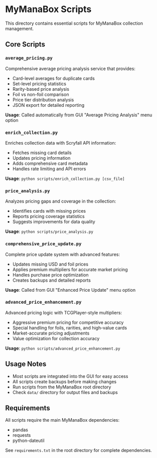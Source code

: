 # MyManaBox Scripts

This directory contains essential scripts for MyManaBox collection management.

## Core Scripts

### `average_pricing.py`

Comprehensive average pricing analysis service that provides:

- Card-level averages for duplicate cards
- Set-level pricing statistics  
- Rarity-based price analysis
- Foil vs non-foil comparison
- Price tier distribution analysis
- JSON export for detailed reporting

**Usage**: Called automatically from GUI "Average Pricing Analysis" menu option

### `enrich_collection.py`

Enriches collection data with Scryfall API information:

- Fetches missing card details
- Updates pricing information
- Adds comprehensive card metadata
- Handles rate limiting and API errors

**Usage**: `python scripts/enrich_collection.py [csv_file]`

### `price_analysis.py`

Analyzes pricing gaps and coverage in the collection:

- Identifies cards with missing prices
- Reports pricing coverage statistics
- Suggests improvements for data quality

**Usage**: `python scripts/price_analysis.py`

### `comprehensive_price_update.py`

Complete price update system with advanced features:

- Updates missing USD and foil prices
- Applies premium multipliers for accurate market pricing
- Handles purchase price optimization
- Creates backups and detailed reports

**Usage**: Called from GUI "Enhanced Price Update" menu option

### `advanced_price_enhancement.py`

Advanced pricing logic with TCGPlayer-style multipliers:

- Aggressive premium pricing for competitive accuracy
- Special handling for foils, rarities, and high-value cards
- Market-accurate pricing adjustments
- Value optimization for collection accuracy

**Usage**: `python scripts/advanced_price_enhancement.py`

## Usage Notes

- Most scripts are integrated into the GUI for easy access
- All scripts create backups before making changes
- Run scripts from the MyManaBox root directory
- Check `data/` directory for output files and backups

## Requirements

All scripts require the main MyManaBox dependencies:

- pandas
- requests
- python-dateutil

See `requirements.txt` in the root directory for complete dependencies.
